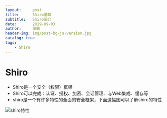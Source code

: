 ```yaml
---
layout:     post 
title:      Shiro基础
subtitle:   Shiro简介
date:       2019-09-03
author:     张鹏
header-img: img/post-bg-js-version.jpg
catalog: true   
tags:                         
    - Shiro
---
```


# Shiro

- Shiro是一个安全（权限）框架
- Shiro可以完成：认证、授权、加密、会话管理、与Web集成、缓存等
- shiro是一个有许多特性的全面的安全框架，下面这幅图可以了解shiro的特性

![shiro特性]()